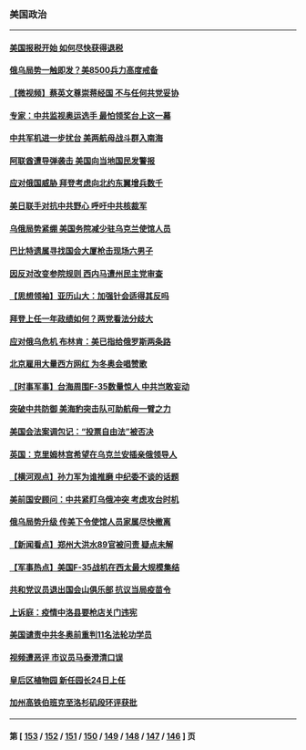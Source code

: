 ### 美国政治
---
#### [美国报税开始 如何尽快获得退税](../../pages/ncid1078159/n13526726.md) 
#### [俄乌局势一触即发？美8500兵力高度戒备](../../pages/ncid1078159/n13526877.md) 
#### [【微视频】蔡英文尊崇蒋经国 不与任何共党妥协](../../pages/ncid1078159/n13526613.md) 
#### [专家：中共监视奥运选手 最怕领奖台上这一幕](../../pages/ncid1078159/n13526512.md) 
#### [中共军机进一步扰台 美两航母战斗群入南海](../../pages/ncid1078159/n13526461.md) 
#### [阿联酋遭导弹袭击 美国向当地国民发警报](../../pages/ncid1078159/n13525845.md) 
#### [应对俄国威胁 拜登考虑向北约东翼增兵数千](../../pages/ncid1078159/n13525720.md) 
#### [美日联手对抗中共野心 呼吁中共核裁军](../../pages/ncid1078159/n13525322.md) 
#### [乌俄局势紧绷 美国务院减少驻乌克兰使馆人员](../../pages/ncid1078159/n13524927.md) 
#### [巴比特遗属寻找国会大厦枪击现场六男子](../../pages/ncid1078159/n13525026.md) 
#### [因反对改变参院规则 西内马遭州民主党审查](../../pages/ncid1078159/n13524689.md) 
#### [【思想领袖】亚历山大：加强针会适得其反吗](../../pages/ncid1078159/n13497491.md) 
#### [拜登上任一年政绩如何？两党看法分歧大](../../pages/ncid1078159/n13524605.md) 
#### [应对俄乌危机 布林肯：美已指给俄罗斯两条路](../../pages/ncid1078159/n13524567.md) 
#### [北京雇用大量西方网红 为冬奥会唱赞歌](../../pages/ncid1078159/n13524488.md) 
#### [【时事军事】台海周围F-35数量惊人 中共岂敢妄动](../../pages/ncid1078159/n13523473.md) 
#### [突破中共防御 美海豹突击队可助航母一臂之力](../../pages/ncid1078159/n13514651.md) 
#### [美国会法案调包记：“投票自由法”被否决](../../pages/ncid1078159/n13523398.md) 
#### [英国：克里姆林宫希望在乌克兰安插亲俄领导人](../../pages/ncid1078159/n13523100.md) 
#### [【横河观点】孙力军为谁推磨 中纪委不谈的话题](../../pages/ncid1078159/n13523406.md) 
#### [美前国安顾问：中共紧盯乌俄冲突 考虑攻台时机](../../pages/ncid1078159/n13522918.md) 
#### [俄乌局势升级 传美下令使馆人员家属尽快撤离](../../pages/ncid1078159/n13522976.md) 
#### [【新闻看点】郑州大洪水89官被问责 疑点未解](../../pages/ncid1078159/n13521196.md) 
#### [【军事热点】美国F-35战机在西太最大规模集结](../../pages/ncid1078159/n13522844.md) 
#### [共和党议员退出国会山俱乐部 抗议当局疫苗令](../../pages/ncid1078159/n13521661.md) 
#### [上诉庭：疫情中洛县要枪店关门违宪](../../pages/ncid1078159/n13521949.md) 
#### [美国谴责中共冬奥前重判11名法轮功学员](../../pages/ncid1078159/n13521806.md) 
#### [视频遭恶评 市议员马泰澄清口误](../../pages/ncid1078159/n13521835.md) 
#### [皇后区植物园 新任园长24日上任](../../pages/ncid1078159/n13521858.md) 
#### [加州高铁伯班克至洛杉矶段环评获批](../../pages/ncid1078159/n13521890.md) 

---
#### 第 [ [153](./153.md) / [152](./152.md) / [151](./151.md) / [150](./150.md) / [149](./149.md) / [148](./148.md) / [147](./147.md) / [146](./146.md) ] 页
